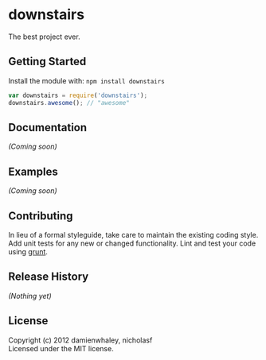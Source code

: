 # downstairs

The best project ever.

## Getting Started
Install the module with: `npm install downstairs`

```javascript
var downstairs = require('downstairs');
downstairs.awesome(); // "awesome"
```

## Documentation
_(Coming soon)_

## Examples
_(Coming soon)_

## Contributing
In lieu of a formal styleguide, take care to maintain the existing coding style. Add unit tests for any new or changed functionality. Lint and test your code using [grunt](https://github.com/cowboy/grunt).

## Release History
_(Nothing yet)_

## License
Copyright (c) 2012 damienwhaley, nicholasf  
Licensed under the MIT license.
